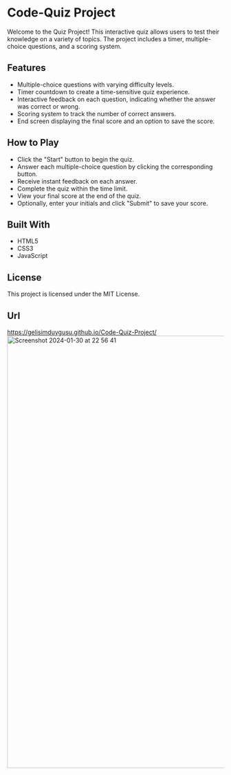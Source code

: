 # Code-Quiz Project
Welcome to the Quiz Project! This interactive quiz allows users to test their knowledge on a variety of topics. The project includes a timer, multiple-choice questions, and a scoring system.

## Features
* Multiple-choice questions with varying difficulty levels.
* Timer countdown to create a time-sensitive quiz experience.
* Interactive feedback on each question, indicating whether the answer was correct or wrong.
* Scoring system to track the number of correct answers.
* End screen displaying the final score and an option to save the score.

## How to Play
* Click the "Start" button to begin the quiz.
* Answer each multiple-choice question by clicking the corresponding button.
* Receive instant feedback on each answer.
* Complete the quiz within the time limit.
* View your final score at the end of the quiz.
* Optionally, enter your initials and click "Submit" to save your score.

## Built With
* HTML5
* CSS3
* JavaScript

## License
This project is licensed under the MIT License.

## Url
https://gelisimduygusu.github.io/Code-Quiz-Project/
<img width="1006" alt="Screenshot 2024-01-30 at 22 56 41" src="https://github.com/gelisimduygusu/Code-Quiz-Project/assets/151784243/a2cd8f19-282f-4ee1-9157-ae41378d4237">



